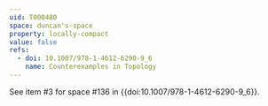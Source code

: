 ```yaml
---
uid: T000480
space: duncan's-space
property: locally-compact
value: false
refs:
  - doi: 10.1007/978-1-4612-6290-9_6
    name: Counterexamples in Topology
---
```

See item #3 for space #136 in {{doi:10.1007/978-1-4612-6290-9_6}}.
